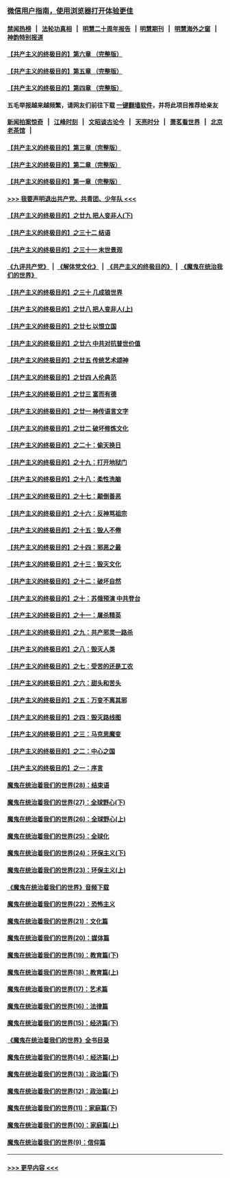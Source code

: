 ### [微信用户指南，使用浏览器打开体验更佳](https://github.com/gfw-breaker/banned-news1/blob/master/indexes/wechat-guide.md?t=0)
#### [禁闻热榜](热点新闻.md?t=0)  &nbsp;&nbsp;|&nbsp;&nbsp; [法轮功真相](https://github.com/gfw-breaker/truth/blob/master/README.md?t=0) &nbsp;&nbsp;|&nbsp;&nbsp; [明慧二十周年报告](https://github.com/gfw-breaker/mh-reports/blob/master/README.md?t=0) &nbsp;&nbsp;|&nbsp;&nbsp;[明慧期刊](https://github.com/gfw-breaker/mh-qikan) &nbsp;&nbsp;|&nbsp;&nbsp; [明慧海外之窗](https://github.com/gfw-breaker/mh-news/blob/master/README.md?t=0) &nbsp;&nbsp;|&nbsp;&nbsp; [神韵特别报道](https://github.com/gfw-breaker/mh-news/blob/master/shenyun.md?t=0)
#### [【共产主义的终极目的】第六章 （完整版）](../pages/nsc422/n11428913.md?t=02112002) 
#### [【共产主义的终极目的】第五章 （完整版）](../pages/nsc422/n11428912.md?t=02112002) 
#### [【共产主义的终极目的】第四章 （完整版）](../pages/nsc422/n11428907.md?t=02112002) 
#### 五毛举报越来越频繁，请网友们前往下载 [一键翻墙软件](https://github.com/gfw-breaker/ssr-accounts)，并将此项目推荐给亲友
#### [新闻拍案惊奇](https://github.com/gfw-breaker/banned-news1/blob/master/pages/link4.md) &nbsp;&nbsp;|&nbsp;&nbsp; [江峰时刻](https://github.com/gfw-breaker/banned-news1/blob/master/pages/link4.md) &nbsp;&nbsp;|&nbsp;&nbsp; [文昭谈古论今](https://github.com/gfw-breaker/banned-news1/blob/master/pages/link4.md) &nbsp;&nbsp;|&nbsp;&nbsp; [天亮时分](https://github.com/gfw-breaker/banned-news1/blob/master/pages/link4.md) &nbsp;&nbsp;|&nbsp;&nbsp; [萧茗看世界](https://github.com/gfw-breaker/banned-news1/blob/master/pages/link4.md) &nbsp;&nbsp;|&nbsp;&nbsp; [北京老茶馆](https://github.com/gfw-breaker/banned-news1/blob/master/pages/link4.md) &nbsp;&nbsp;|&nbsp;&nbsp; 
#### [【共产主义的终极目的】第三章（完整版）](../pages/nsc422/n11428848.md?t=02112002) 
#### [【共产主义的终极目的】第二章（完整版）](../pages/nsc422/n11428831.md?t=02112002) 
#### [【共产主义的终极目的】第一章（完整版）](../pages/nsc422/n11417651.md?t=02112002) 
#### [>>> 我要声明退出共产党、共青团、少年队 <<<](https://github.com/begood0513/goodnews/blob/master/quit/letter.md) 
#### [【共产主义的终极目的】之廿九 把人变非人(下)](../pages/nsc422/n11344140.md?t=02112002) 
#### [【共产主义的终极目的】之三十二 结语](../pages/nsc422/n11360535.md?t=02112002) 
#### [【共产主义的终极目的】之三十一 末世景观](../pages/nsc422/n11351129.md?t=02112002) 
#### [《九评共产党》](https://github.com/begood0513/9ping.md/blob/master/README.md) &nbsp;|&nbsp; [《解体党文化》](../../../../jtdwh.md/blob/master/README.md)  &nbsp;|&nbsp; [《共产主义的终极目的》](../../../../gczydzjmd.md/blob/master/README.md) &nbsp;|&nbsp; [《魔鬼在统治我们的世界》](../../../../mgztzwmdsj.md/blob/master/README.md) 
#### [【共产主义的终极目的】之三十 几成狼世界](../pages/nsc422/n11348280.md?t=02112002) 
#### [【共产主义的终极目的】之廿八 把人变非人(上)](../pages/nsc422/n11340492.md?t=02112002) 
#### [【共产主义的终极目的】之廿七 以恨立国](../pages/nsc422/n11336944.md?t=02112002) 
#### [【共产主义的终极目的】之廿六 中共对抗普世价值](../pages/nsc422/n11324785.md?t=02112002) 
#### [【共产主义的终极目的】之廿五 传统艺术颂神](../pages/nsc422/n11296396.md?t=02112002) 
#### [【共产主义的终极目的】之廿四 人伦典范](../pages/nsc422/n11296397.md?t=02112002) 
#### [【共产主义的终极目的】之廿三 富而有德](../pages/nsc422/n11283598.md?t=02112002) 
#### [【共产主义的终极目的】之廿一 神传语言文字](../pages/nsc422/n11263265.md?t=02112002) 
#### [【共产主义的终极目的】之廿二 破坏修炼文化](../pages/nsc422/n11245728.md?t=02112002) 
#### [【共产主义的终极目的】之二十：偷天换日](../pages/nsc422/n11238846.md?t=02112002) 
#### [【共产主义的终极目的】之十九：打开地狱门](../pages/nsc422/n11206376.md?t=02112002) 
#### [【共产主义的终极目的】之十八：柔性洗脑](../pages/nsc422/n11199994.md?t=02112002) 
#### [【共产主义的终极目的】之十七：颠倒善恶](../pages/nsc422/n11179782.md?t=02112002) 
#### [【共产主义的终极目的】之十六：反神骂祖宗](../pages/nsc422/n11166798.md?t=02112002) 
#### [【共产主义的终极目的】之十五：毁人不倦](../pages/nsc422/n11166792.md?t=02112002) 
#### [【共产主义的终极目的】之十四：邪恶之最](../pages/nsc422/n11150249.md?t=02112002) 
#### [【共产主义的终极目的】之十三：毁灭文化](../pages/nsc422/n11135227.md?t=02112002) 
#### [【共产主义的终极目的】之十二：破坏自然](../pages/nsc422/n11135214.md?t=02112002) 
#### [【共产主义的终极目的】之十：苏俄预演 中共登台](../pages/nsc422/n11118424.md?t=02112002) 
#### [【共产主义的终极目的】之十一：屠杀精英](../pages/nsc422/n11118442.md?t=02112002) 
#### [【共产主义的终极目的】之九：共产邪灵一路杀](../pages/nsc422/n11114139.md?t=02112002) 
#### [【共产主义的终极目的】之八：毁灭人类](../pages/nsc422/n11108503.md?t=02112002) 
#### [【共产主义的终极目的】之七：受苦的还是工农](../pages/nsc422/n11101809.md?t=02112002) 
#### [【共产主义的终极目的】之六：甜头和苦头](../pages/nsc422/n11096971.md?t=02112002) 
#### [【共产主义的终极目的】之五：万变不离其邪](../pages/nsc422/n11091285.md?t=02112002) 
#### [【共产主义的终极目的】之四：毁灭路线图](../pages/nsc422/n11086284.md?t=02112002) 
#### [【共产主义的终极目的】之三：马克思魔变](../pages/nsc422/n11061941.md?t=02112002) 
#### [【共产主义的终极目的】之二：中心之国](../pages/nsc422/n11047728.md?t=02112002) 
#### [【共产主义的终极目的】之一：序言](../pages/nsc422/n11086077.md?t=02112002) 
#### [魔鬼在统治着我们的世界(28)：结束语](../pages/nsc422/n10936246.md?t=02112002) 
#### [魔鬼在统治着我们的世界(27)：全球野心(下)](../pages/nsc422/n10928319.md?t=02112002) 
#### [魔鬼在统治着我们的世界(26)：全球野心(上)](../pages/nsc422/n10900318.md?t=02112002) 
#### [魔鬼在统治着我们的世界(25)：全球化](../pages/nsc422/n10788205.md?t=02112002) 
#### [魔鬼在统治着我们的世界(24)：环保主义(下)](../pages/nsc422/n10695307.md?t=02112002) 
#### [魔鬼在统治着我们的世界(23)：环保主义(上)](../pages/nsc422/n10688613.md?t=02112002) 
#### [《魔鬼在统治着我们的世界》音频下载](../pages/nsc422/n10635553.md?t=02112002) 
#### [魔鬼在统治着我们的世界(22)：恐怖主义](../pages/nsc422/n10614727.md?t=02112002) 
#### [魔鬼在统治着我们的世界(21)：文化篇](../pages/nsc422/n10597706.md?t=02112002) 
#### [魔鬼在统治着我们的世界(20)：媒体篇](../pages/nsc422/n10586579.md?t=02112002) 
#### [魔鬼在统治着我们的世界(19)：教育篇(下)](../pages/nsc422/n10564808.md?t=02112002) 
#### [魔鬼在统治着我们的世界(18)：教育篇(上)](../pages/nsc422/n10526970.md?t=02112002) 
#### [魔鬼在统治着我们的世界(17)：艺术篇](../pages/nsc422/n10499093.md?t=02112002) 
#### [魔鬼在统治着我们的世界(16)：法律篇](../pages/nsc422/n10485969.md?t=02112002) 
#### [魔鬼在统治着我们的世界(15)：经济篇(下)](../pages/nsc422/n10469975.md?t=02112002) 
#### [《魔鬼在统治着我们的世界》全书目录](../pages/nsc422/n10464261.md?t=02112002) 
#### [魔鬼在统治着我们的世界(14)：经济篇(上)](../pages/nsc422/n10457370.md?t=02112002) 
#### [魔鬼在统治着我们的世界(13)：政治篇(下)](../pages/nsc422/n10448270.md?t=02112002) 
#### [魔鬼在统治着我们的世界(12)：政治篇(上)](../pages/nsc422/n10444576.md?t=02112002) 
#### [魔鬼在统治着我们的世界(11)：家庭篇(下)](../pages/nsc422/n10440961.md?t=02112002) 
#### [魔鬼在统治着我们的世界(10)：家庭篇(上)](../pages/nsc422/n10435448.md?t=02112002) 
#### [魔鬼在统治着我们的世界(9)：信仰篇](../pages/nsc422/n10432159.md?t=02112002) 

----
#### [ >>> 更早内容 <<< ](../indexes/nsc422-earlier.md)
